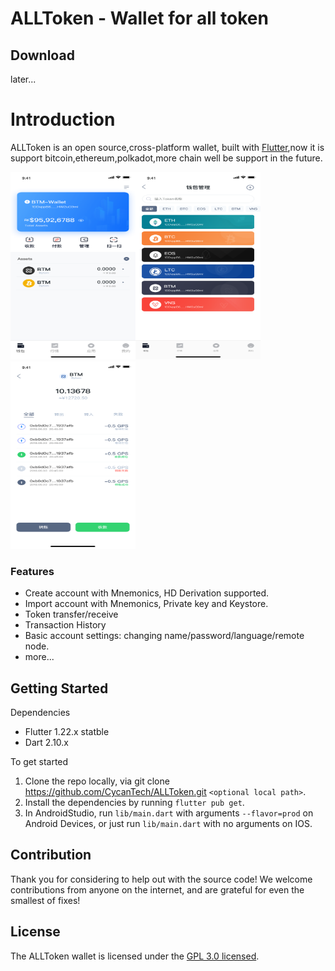 # ALLToken - Wallet for all token



## Download

later...



# Introduction

ALLToken is an open source,cross-platform wallet, built with [Flutter](https://flutter.dev/),now it is support bitcoin,ethereum,polkadot,more chain well be support in the future.

<img src="docs/main.png" alt="main" width = "200" height = "300"/><img src="docs/manager.png" alt="manager" width = "200" height = "300" /><img src="docs/history.png" alt="history" width = "200" height = "300" />

### Features

- Create account with Mnemonics, HD Derivation supported.
- Import account with Mnemonics, Private key and Keystore.
- Token transfer/receive
- Transaction History
- Basic account settings: changing name/password/language/remote node.
- more...

## Getting Started

Dependencies

- Flutter 1.22.x statble
- Dart 2.10.x

To get started

1. Clone the repo locally, via git clone https://github.com/CycanTech/ALLToken.git `<optional local path>`.
2. Install the dependencies by running `flutter pub get`.
3. In AndroidStudio, run `lib/main.dart` with arguments `--flavor=prod` on Android Devices, or just run `lib/main.dart` with no arguments on IOS.

## Contribution

Thank you for considering to help out with the source code! We welcome contributions from anyone on the internet, and are grateful for even the smallest of fixes!

## License

The ALLToken wallet is licensed under the [GPL 3.0 licensed](https://github.com/CycanTech/ALLToken/blob/master/LICENSE).

